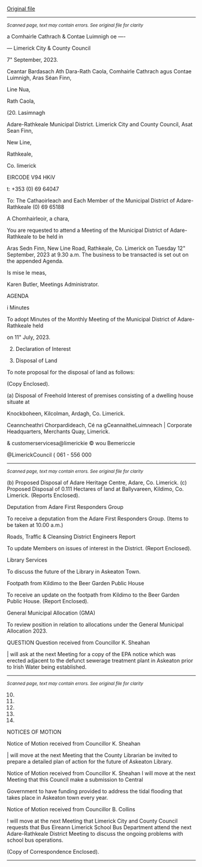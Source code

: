 [Original file](https://www.limerick.ie/sites/default/files/media/documents/2023-09/00-Agenda-Monthly-Meeting-of-Municipal-District-of-Adare-Rathkeale-12th-September-2023.pdf)

---
*<small>Scanned page, text may contain errors. See original file for clarity</small>*  

a Comhairle Cathrach
& Contae Luimnigh
oe —-

— Limerick City
& County Council

7" September, 2023.

Ceantar Bardasach Ath Dara-Rath Caola,
Comhairle Cathrach agus Contae Luimnigh,
Aras Séan Finn,

Line Nua,

Rath Caola,

(20. Lasimnagh

Adare-Rathkeale Municipal District.
Limerick City and County Council,
Asat Sean Finn,

New Line,

Rathkeale,

Co. limerick

EIRCODE V94 HKiV

t: +353 (0) 69 64047

To: The Cathaoirleach and Each Member of the Municipal District of Adare-Rathkeale (0) 69 65188

A Chomhairleoir, a chara,

You are requested to attend a Meeting of the Municipal District of Adare-Rathkeale to be held in

Aras Sedn Finn, New Line Road, Rathkeale, Co. Limerick on Tuesday 12" September, 2023 at 9.30
a.m. The business to be transacted is set out on the appended Agenda.

Is mise le meas,

Karen Butler,
Meetings Administrator.

AGENDA

i Minutes

To adopt Minutes of the Monthly Meeting of the Municipal District of Adare-Rathkeale held

on 11" July, 2023.

2. Declaration of Interest

3. Disposal of Land

To note proposal for the disposal of land as follows:

(Copy Enclosed).

(a) Disposal of Freehold Interest of premises consisting of a dwelling house situate at

Knockboheen, Kilcolman, Ardagh, Co. Limerick.

Ceanncheathri Chorpardideach, Cé na gCeannaitheLuimneach |
Corporate Headquarters, Merchants Quay, Limerick.

& customerservicesa@limerickie
© wou Bemericcie

@LimerickCouncil
( 061 - 556 000


---
*<small>Scanned page, text may contain errors. See original file for clarity</small>*  

(b) Proposed Disposal of Adare Heritage Centre, Adare, Co. Limerick.
(c) Proposed Disposal of 0.111 Hectares of land at Ballyvareen, Kildimo, Co. Limerick.
(Reports Enclosed).

Deputation from Adare First Responders Group

To receive a deputation from the Adare First Responders Group.
(Items to be taken at 10.00 a.m.)

Roads, Traffic & Cleansing
District Engineers Report

To update Members on issues of interest in the District.
(Report Enclosed).

Library Services

To discuss the future of the Library in Askeaton Town.

Footpath from Kildimo to the Beer Garden Public House

To receive an update on the footpath from Kildimo to the Beer Garden Public House.
(Report Enclosed).

General Municipal Allocation (GMA)

To review position in relation to allocations under the General Municipal Allocation 2023.

QUESTION
Question received from Councillor K. Sheahan

| will ask at the next Meeting for a copy of the EPA notice which was erected adjacent to
the defunct sewerage treatment plant in Askeaton prior to Irish Water being established.


---
*<small>Scanned page, text may contain errors. See original file for clarity</small>*  

10.

11.

12.

13.

14.

NOTICES OF MOTION

Notice of Motion received from Councillor K. Sheahan

| will move at the next Meeting that the County Librarian be invited to prepare a detailed
plan of action for the future of Askeaton Library.

Notice of Motion received from Councillor K. Sheahan
I will move at the next Meeting that this Council make a submission to Central

Government to have funding provided to address the tidal flooding that takes place in
Askeaton town every year.

Notice of Motion received from Councillor B. Collins

! will move at the next Meeting that Limerick City and County Council requests that Bus
Eireann Limerick School Bus Department attend the next Adare-Rathkeale District Meeting
to discuss the ongoing problems with school bus operations.

(Copy of Correspondence Enclosed).


---
